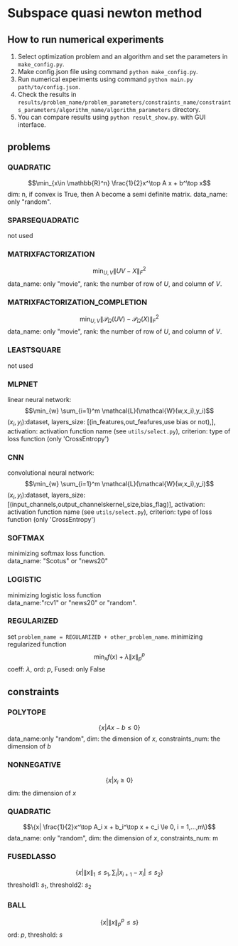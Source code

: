 # Subspace quasi newton method

## How to run numerical experiments
1. Select optimization problem and an algorithm and set the parameters in `make_config.py`.
2. Make config.json file using command `python make_config.py`.
3. Run numerical experiments using command `python main.py path/to/config.json`.
4. Check the results in `results/problem_name/problem_parameters/constraints_name/constraints_parameters/algorithm_name/algorithm_parameters` directory.
5. You can compare results using `python result_show.py`. with GUI interface.

## problems

### QUADRATIC
$$\min_{x\in \mathbb{R}^n} \frac{1}{2}x^\top A x + b^\top x$$
dim: n, if convex is True, then A become a semi definite matrix. data_name: only "random".

### SPARSEQUADRATIC
not used

### MATRIXFACTORIZATION
$$\min_{U,V} \|UV - X\|_F^2$$
data_name: only "movie", rank: the number of row of $U$, and column of $V$.

### MATRIXFACTORIZATION_COMPLETION
$$\min_{U,V} \|\mathcal{P}_{\Omega}(UV) - \mathcal{P}_{\Omega}(X)\|_F^2$$
data_name: only "movie", rank: the number of row of $U$, and column of $V$.

### LEASTSQUARE
not used

### MLPNET
linear neural network:
$$\min_{w} \sum_{i=1}^m \mathcal{L}(\mathcal{W}(w,x_i),y_i)$$
$(x_i,y_i)$:dataset, layers_size: [(in_features,out_feafures,use bias or not),], activation: activation function name (see `utils/select.py`), criterion: type of loss function (only 'CrossEntropy')

### CNN
convolutional neural network:
$$\min_{w} \sum_{i=1}^m \mathcal{L}(\mathcal{W}(w,x_i),y_i)$$
$(x_i,y_i)$:dataset,
layers_size: [(input_channels,output_channelskernel_size,bias_flag)],
activation: activation function name (see `utils/select.py`),
criterion: type of loss function (only 'CrossEntropy')

### SOFTMAX
minimizing softmax loss function.</br>
data_name: "Scotus" or "news20"

### LOGISTIC
minimizing logistic loss function</br>
data_name:"rcv1" or "news20" or "random".

### REGULARIZED
set `problem_name = REGULARIZED + other_problem_name`.
minimizing regularized function 
$$\min_x f(x) + \lambda \|x\|_p^p$$
coeff: $\lambda$,
ord: $p$,
Fused: only False

## constraints

### POLYTOPE
$$\{ x| Ax-b \le 0\}$$
data_name:only "random",
dim: the dimension of $x$,
constraints_num: the dimension of $b$

### NONNEGATIVE
$$\{x | x_i \ge 0\}$$
dim: the dimension of $x$

### QUADRATIC
$$\{x| \frac{1}{2}x^\top A_i x + b_i^\top x + c_i \le 0, i = 1,...,m\}$$
data_name: only "random",
dim: the dimension of $x$,
constraints_num: m

### FUSEDLASSO
$$\{x| \|x\|_1 \le s_1, \sum_{i} |x_{i+1} - x_i|\le s_2\}$$
threshold1: $s_1$,
threshold2: $s_2$

### BALL
$$\{x| \|x\|_p^p \le s\}$$
ord: $p$,
threshold: $s$

